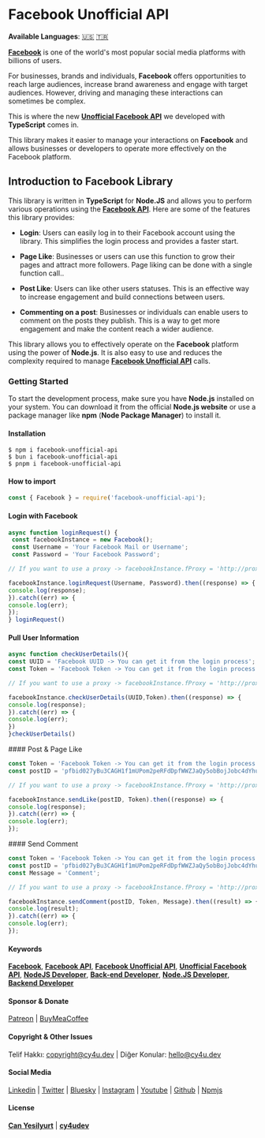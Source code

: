 # Facebook Unofficial API

**Available Languages**: [🇺🇸](https://cy4u.dev/Facebook-Unofficial-API/ "English") [🇹🇷](https://cy4u.dev/Facebook-Unofficial-API/tr "Turkish")

[**Facebook**](https://cy4u.dev/Facebook-Unofficial-API/ "Facebook") is one of the world's most popular social media platforms with billions of users.

For businesses, brands and individuals, **Facebook** offers opportunities to reach large audiences, increase brand awareness and engage with target audiences. However, driving and managing these interactions can sometimes be complex.

This is where the new [**Unofficial Facebook API**](https://cy4u.dev/Facebook-Unofficial-API/ "Unofficial Facebook API") we developed with **TypeScript** comes in.

This library makes it easier to manage your interactions on **Facebook** and allows businesses or developers to operate more effectively on the Facebook platform.

## Introduction to Facebook Library 

This library is written in **TypeScript** for **Node.JS** and allows you to perform various operations using the [**Facebook API**](https://cy4u.dev/Facebook-Unofficial-API/ "Facebook API"). Here are some of the features this library provides:

- **Login**: Users can easily log in to their Facebook account using the library. This simplifies the login process and provides a faster start.

- **Page Like**: Businesses or users can use this function to grow their pages and attract more followers. Page liking can be done with a single function call..

- **Post Like**: Users can like other users statuses. This is an effective way to increase engagement and build connections between users.

- **Commenting on a post**: Businesses or individuals can enable users to comment on the posts they publish. This is a way to get more engagement and make the content reach a wider audience.

This library allows you to effectively operate on the **Facebook** platform using the power of **Node.js**. It is also easy to use and reduces the complexity required to manage [**Facebook Unofficial API**](https://cy4u.dev/Facebook-Unofficial-API/ "Facebook Unofficial API") calls.

### Getting Started

To start the development process, make sure you have **Node.js** installed on your system. You can download it from the official **Node.js website** or use a package manager like **npm** (**Node Package Manager**) to install it.

#### Installation

```
$ npm i facebook-unofficial-api
$ bun i facebook-unofficial-api
$ pnpm i facebook-unofficial-api
```

#### How to import

```js
const { Facebook } = require('facebook-unofficial-api');
```


#### Login with Facebook

```js
async function loginRequest() {
 const facebookInstance = new Facebook();
 const Username = 'Your Facebook Mail or Username';
 const Password = 'Your Facebook Password';

// If you want to use a proxy -> facebookInstance.fProxy = 'http://proxy_username:proxy_password@proxy_ip:proxy_port'

facebookInstance.loginRequest(Username, Password).then((response) => {
console.log(response);
}).catch((err) => {
console.log(err);
});
} loginRequest()
```

#### Pull User Information

```js
async function checkUserDetails(){
const UUID = 'Facebook UUID -> You can get it from the login process';
const Token = 'Facebook Token -> You can get it from the login process';

// If you want to use a proxy -> facebookInstance.fProxy = 'http://proxy_username:proxy_password@proxy_ip:proxy_port'

facebookInstance.checkUserDetails(UUID,Token).then((response) => {
console.log(response);
}).catch((err) => {
console.log(err);
})
}checkUserDetails()
```

#### Post & Page Like

```js
const Token = 'Facebook Token -> You can get it from the login process';
const postID = 'pfbid027yBu3CAGH1f1mUPom2peRFdDpfWWZJaQy5obBojJobc4dYhuyY144maebMVnRCsBl';

// If you want to use a proxy -> facebookInstance.fProxy = 'http://proxy_username:proxy_password@proxy_ip:proxy_port'

facebookInstance.sendLike(postID, Token).then((response) => {
console.log(response);
}).catch((err) => {
console.log(err);
});
```

#### Send Comment

```js
const Token = 'Facebook Token -> You can get it from the login process';
const postID = 'pfbid027yBu3CAGH1f1mUPom2peRFdDpfWWZJaQy5obBojJobc4dYhuyY144maebMVnRCsBl';
const Message = 'Comment';

// If you want to use a proxy -> facebookInstance.fProxy = 'http://proxy_username:proxy_password@proxy_ip:proxy_port'

facebookInstance.sendComment(postID, Token, Message).then((result) => {
console.log(result);
}).catch((err) => {
console.log(err);
});
```


#### Keywords

[**Facebook**](https://cy4u.dev/Facebook-Unofficial-API/tr "Facebook"), [**Facebook API**](https://cy4u.dev/Facebook-Unofficial-API/tr "Facebook API"), [**Facebook Unofficial API**](https://cy4u.dev/Facebook-Unofficial-API/tr "Facebook Unofficial API"), [**Unofficial Facebook API**](https://cy4u.dev/Facebook-Unofficial-API/tr "Unofficial Facebook API"), [**NodeJS Developer**](https://cy4u.dev "NodeJS Developer"), [**Back-end Developer**](https://cy4u.dev "Back-end Developer"), [**Node.JS Developer**](https://cy4u.dev "Node.JS Developer"), [**Backend Developer**](https://cy4u.dev "Backend Developer")

#### Sponsor & Donate

[Patreon](https://patreon.com/cy4udev "cy4udev patreon") | [BuyMeaCoffee](https://www.buymeacoffee.com/cy4udev "cy4udev BuyMeaCoffee")

#### Copyright & Other Issues

Telif Hakkı: [copyright@cy4u.dev](mailto:copyright@cy4u.dev "copyright@cy4u.dev") | Diğer Konular: [hello@cy4u.dev](mailto:hello@cy4u.dev "hello@cy4u.dev")

#### Social Media

[Linkedin](https://www.linkedin.com/company/cy4udev/ "cy4udev linkedin") | [Twitter](https://twitter.com/cy4udev "cy4udev twitter") | [Bluesky](https://bsky.app/profile/cy4u.dev "cy4udev bluesky") | [Instagram](https://instagram.com/cy4udev "cy4udev instagram") | [Youtube](https://www.youtube.com/@cy4udev "cy4udev youtube") | [Github](https://github.com/cy4udev "cy4udev github") | [Npmjs](https://www.npmjs.com/~cy4udev "cy4udev npmjs")

#### License

[**Can Yesilyurt**](https://canyesilyurt.com "Can Yesilyurt") | [**cy4udev**](https://cy4u.dev "cy4udev")